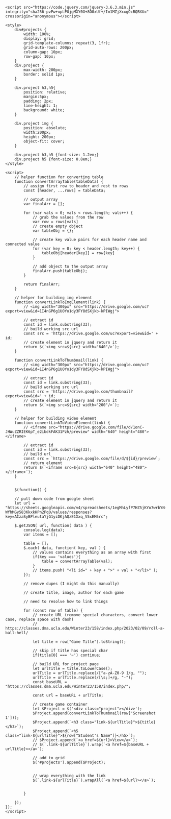 <div id="projects"></div>

    <script src="https://code.jquery.com/jquery-3.6.3.min.js" integrity="sha256-pvPw+upLPUjgMXY0G+8O0xUf+/Im1MZjXxxgOcBQBXU=" crossorigin="anonymous"></script>

    <style>
        div#projects {
            width: 100%;
            display: grid;
            grid-template-columns: repeat(3, 1fr);
            grid-auto-rows: 200px;
            column-gap: 10px;
            row-gap: 10px;
        }
        div.project {
            max-width: 200px;
            border: solid 1px;
        }

        div.project h3,h5{
            position: relative;
            margin:5px; 
            padding: 2px; 
            line-height: 1; 
            background: white;
        }

        div.project img {
            position: absolute;
            width:200px;
            height: 200px;
            object-fit: cover; 
        }

        div.project h3,h5 {font-size: 1.2em;}
        div.project h5 {font-size: 0.8em;}
    </style>

    <script>
        // helper function for converting table
        function convertArrayTable(tableData) {
            // assign first row to header and rest to rows
            const [header, ...rows] = tableData;

            // output array
            var finalArr = [];

            for (var vals = 0; vals < rows.length; vals++) {
                // grab the values from the row
                var row = rows[vals]
                // create empty object
                var tableObj = {};

                // create key value pairs for each header name and connected value
                for (var key = 0; key < header.length; key++) {
                    tableObj[header[key]] = row[key]
                }

                // add object to the output array
                finalArr.push(tableObj);
            }

            return finalArr;
        }

        // helper for building img element
        function convertLinkToImgElement(link) {
            // <img width="300px" src="https://drive.google.com/uc?export=view&id=1I4nGP6g1UOYo1dy3FY8dSXjkb-kPIWgj">

            // extract id
            const id = link.substring(33);
            // build working src url
            const src = 'https://drive.google.com/uc?export=view&id=' + id;
            // create element in jquery and return it
            return $(`<img src=${src} width="640"/>`);
        }

        function convertLinkToThumbnail(link) {
            // <img width="300px" src="https://drive.google.com/uc?export=view&id=1I4nGP6g1UOYo1dy3FY8dSXjkb-kPIWgj">

            // extract id
            const id = link.substring(33);
            // build working src url
            const src = 'https://drive.google.com/thumbnail?export=view&id=' + id;
            // create element in jquery and return it
            return $(`<img src=${src} width="200"/>`);
        }

        // helper for building video element
        function convertLinkToVideoElement(link) {
            // <iframe src="https://drive.google.com/file/d/1onC-JHWuZZRIEK6pT_e2ibdkFAK31Pzh/preview" width="640" height="480"></iframe>

            // extract id
            const id = link.substring(33);
            // build url
            const src = `https://drive.google.com/file/d/${id}/preview`;
            // return element
            return $(`<iframe src=${src} width="640" height="480"></iframe>`);
        }


        $(function() {

        // pull down code from google sheet
        let url = "https://sheets.googleapis.com/v4/spreadsheets/1egMhLyfP7HZ5jKYo7wrbYN-WfhMGy583KkxkHPn2Pq0/values/responses?key=AIzaSyBPleutaYjG1yiDKjAQzE1Xxq_V5xEM5rc";

        $.getJSON( url, function( data ) {
            console.log(data);
            var items = [];

            table = [];
            $.each( data, function( key, val ) {
                // values contains everything as an array with first 
                if(key === 'values'){
                    table = convertArrayTable(val);
                }
                // items.push( "<li id=" + key + ">" + val + "</li>" ); 
            });

            // remove dupes (I might do this manually)

            // create title, image, author for each game

            // need to resolve how to link things

            for (const row of table) {
                // create URL (remove special characters, convert lower case, replace space with dash)
                // https://classes.dma.ucla.edu/Winter23/158/index.php/2023/02/09/roll-a-ball-hell/

                let title = row["Game Title"].toString();

                // skip if title has special char
                if(title[0] === '~') continue;

                // build URL for project page
                let urlTitle = title.toLowerCase();
                urlTitle = urlTitle.replace(/[^a-zA-Z0-9 ]/g, "");
                urlTitle = urlTitle.replace(/[\s;]+/g, "-");
                const baseURL = "https://classes.dma.ucla.edu/Winter23/158/index.php/";

                const url = baseURL + urlTitle;

                // create game container
                let $Project = $('<div class="project"></div>');
                $Project.append(convertLinkToThumbnail(row['Screenshot 1']));
                $Project.append(`<h3 class="link-${urlTitle}">${title}</h3>`);
                $Project.append(`<h5 class="link-${urlTitle}">${row["Student's Name"]}</h5>`);
                // $Project.append(`<a href=${url}>View</a>`);
                // $(`.link-${urlTitle}`).wrap(`<a href=${baseURL + urlTitle}></a>`);

                // add to grid
                $('#projects').append($Project);


                // wrap everything with the link
                $(`.link-${urlTitle}`).wrapAll(`<a href=${url}></a>`);


            }

        });
    }); 
    </script>


    